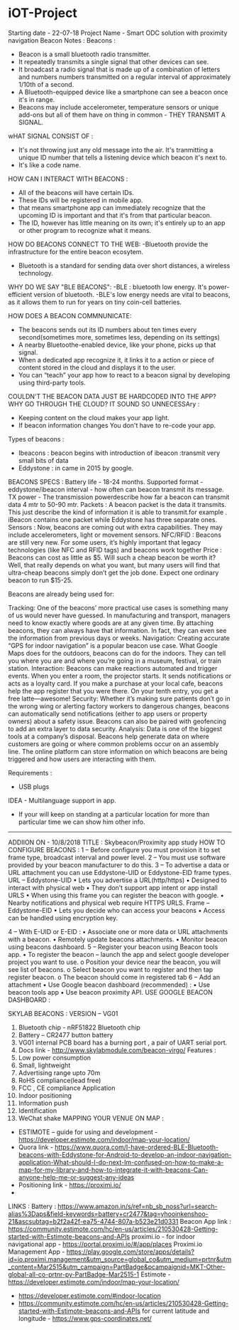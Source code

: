 # iOT-Project
Starting date - 22-07-18
Project Name - Smart ODC solution with proximity navigation
Beacon Notes :
Beacons : 
- Beacon is a small bluetooth radio transmitter.
- It repeatedly transmits a single signal that other devices can see.
- It broadcast a radio signal that is made up of a combination of letters and numbers
  numbers transmitted on a regular interval of approximately 1/10th of a second. 
- A Bluetooth-equipped device like a smartphone can see a beacon once it's in
  range.
- Beacons may include accelerometer, temperature sensors or unique add-ons but all of
  them have on thing in common - THEY TRANSMIT A SIGNAL.

wHAT SIGNAL CONSIST OF :
- It's not throwing just any old message into the air. It's tranmitting a unique
  ID number that tells a listening device which beacon it's next to.
- It's like a code name.

HOW CAN I INTERACT WITH BEACONS :
- All of the beacons will have certain IDs.
- These IDs will be registered in mobile app.
- that means smartphone app can immediately recognize that the upcoming ID 
  is important and that it's from that particular beacon.
- The ID, however has little meaning on its own; it's entirely up to an app or other
  program to recognize what it means.

HOW DO BEACONS CONNECT TO THE WEB:
-Bluetooth provide the infrastructure for the entire beacon ecosytem.
- Bluetooth is a standard for sending data over short distances, a wireless technology.

WHY DO WE SAY "BLE BEACONS":
-BLE : bluetooth low energy. It's power-efficient version of bluetooth.
-BLE's low energy needs are vital to beacons, as it allows them to run for
 years on tiny coin-cell batteries.

HOW DOES A BEACON COMMNUNICATE:
- The beacons sends out its ID numbers about ten times every second(sometimes
more, sometimes less, depending on its settings)
- A nearby Bluetoothe-enabled device, like your phone, picks up that signal.
- When a dedicated app recognize it, it links it to a action or piece of content
stored in the cloud and displays it to the user.
- You can “teach” your app how to react to a beacon signal by developing using third-party tools.

COULDN'T THE BEACON DATA JUST BE HARDCODED INTO THE APP? WHY GO THROUGH THE
CLOUD? IT SOUND SO UNNECESSAry :
 - Keeping content on the cloud makes your app light.
 - If beacon information changes You don't have to re-code your app.

Types of beacons :
- Ibeacons
  : beacon begins with introduction of ibeacon
 :transmit very small bits of data 
- Eddystone
 : in came in 2015 by google.

BEACONS SPECS :
Battery life - 18-24 months.
Supported format - eddystone/ibeacon
interval - how often can beacon transmit its message.
TX power - The transmission powerdescribe how far a beacon can transmit data
4 mtr to 50-90 mtr.
Packets : A beacon packet is the data it transmits. This just describe the kind of information it
is able to transmit.for example . iBeacon contains one packet while Eddystone
has three separate ones.
Sensors : Now, beacons are coming out with extra capabilities. They may include accelerometers, light or movement sensors.
NFC/RFID : Beacons are still very new. For some users, it’s highly important that legacy technologies (like NFC and RFID tags) and beacons work together
Price : Beacons can cost as little as $5. Will such a cheap beacon be worth it? Well, that really depends on what you want, but many users will find that ultra-cheap beacons simply don’t get the job done. Expect one ordinary beacon to run $15-25.


Beacons are already being used for:

Tracking: One of the beacons’ more practical use cases is something many of us would never have guessed. In manufacturing and transport, managers need to know exactly where goods are at any given time. By attaching beacons, they can always have that information. In fact, they can even see the information from previous days or weeks.
Navigation: Creating accurate “GPS for indoor navigation” is a popular beacon use case. What Google Maps does for the outdoors, beacons can do for the indoors. They can tell you where you are and where you’re going in a museum, festival, or train station.
Interaction: Beacons can make reactions automated and trigger events. When you enter a room, the projector starts. It sends notifications or acts as a loyalty card. If you make a purchase at your local cafe, beacons help the app register that you were there. On your tenth entry, you get a free latte—awesome!
Security: Whether it’s making sure patients don’t go in the wrong wing or alerting factory workers to dangerous changes, beacons can automatically send notifications (either to app users or property owners) about a safety issue. Beacons can also be paired with geofencing to add an extra layer to data security.
Analysis: Data is one of the biggest tools at a company’s disposal. Beacons help generate data on where customers are going or where common problems occur on an assembly line. The online platform can store information on which beacons are being triggered and how users are interacting with them.

Requirements : 
 - USB plugs

IDEA - Multilanguage support in app.
  - If your will keep on standing at a particular location for more than particular
 time we can show him other info.
 ---------------------------------------------------------------------------------------------------------------------------------------
 ADDIION ON - 10/8/2018
 TITLE : Skybeacon/Proximity app study
 HOW TO CONFIGURE BEACONS :
1 – Before configure you must provision it to set frame type, broadcast interval and power level.
2 – You must use software provided by your beacon manufacturer to do this.
3 – To advertise a data or URL attachment you can use Eddystone-UID or Eddystone-EID frame types.
	URL – Eddystone-UID
•	Lets you advertise a URL(http/https)
•	Designed to interact with physical web
•	They don’t support app intent or app install URLS
•	When using this frame you can register the beacon with google.
•	Nearby notifications and physical web require HTTPS URLS.
	Frame – Eddystone-EID
•	Lets you decide who can access your beacons
•	Access can be handled using encryption key.

4 – With E-UID or E-EID :
•	Associate one or more data or URL attachments with a beacon.
•	Remotely update beacons attachments.
•	Monitor beacon using beacons dashboard.
5 – Register your beacon using Beacon tools app.
•	To register the beacon – launch the app and select google developer project you want to use.
o	Position your device near the beacon, you will see list of beacons.
o	Select beacon you want to register and then tap register beacon.
o	The beacon should come in registered tab
6 – Add an attachment 
•	Use Google beacon dashboard (recommended) : 
•	Use beacon tools app
•	Use beacon proximity API.
USE GOOGLE BEACON DASHBOARD :



SKYLAB BEACONS :
VERSION – VG01
1.	Bluetooth chip -  nRF51822 Bluetooth chip
2.	Battery – CR2477 button battery
3.	VG01 internal PCB board has a burning port , a pair of UART serial port.
4.	Docs link - http://www.skylabmodule.com/beacon-virgo/
Features : 
1.	Low power consumption
2.	Small, lightweight
3.	Advertising range upto 70m
4.	RoHS compliance(lead free)
5.	FCC , CE compliance
Application
1.	Indoor positioning
2.	Information push
3.	Identification
4.	WeChat shake
MAPPING YOUR VENUE ON MAP : 
-	ESTIMOTE – guide for using and development - https://developer.estimote.com/indoor/map-your-location/
-	Quora link - https://www.quora.com/I-have-ordered-BLE-Bluetooth-beacons-with-Eddystone-for-Android-to-develop-an-indoor-navigation-application-What-should-I-do-next-Im-confused-on-how-to-make-a-map-for-my-library-and-how-to-integrate-it-with-beacons-Can-anyone-help-me-or-suggest-any-ideas
-	Positioning link - https://proximi.io/
-	
LINKS :
Battery : https://www.amazon.in/s/ref=nb_sb_noss?url=search-alias%3Daps&field-keywords=battery+cr2477&tag=yhooinkenshoo-21&ascsubtag=b2f2a42f-ea75-4744-807a-b523e21d0331
Beacon App link : https://community.estimote.com/hc/en-us/articles/210530428-Getting-started-with-Estimote-beacons-and-APIs
proximi.io - for indoor navigational app - https://portal.proximi.io/#/app/places
Proximi.io Management App - https://play.google.com/store/apps/details?id=io.proximi.management&utm_source=global_co&utm_medium=prtnr&utm_content=Mar2515&utm_campaign=PartBadge&pcampaignid=MKT-Other-global-all-co-prtnr-py-PartBadge-Mar2515-1
Estimote - https://developer.estimote.com/indoor/map-your-location/
 - https://developer.estimote.com/#indoor-location
 - https://community.estimote.com/hc/en-us/articles/210530428-Getting-started-with-Estimote-beacons-and-APIs
for current latitude and longitude -  https://www.gps-coordinates.net/











